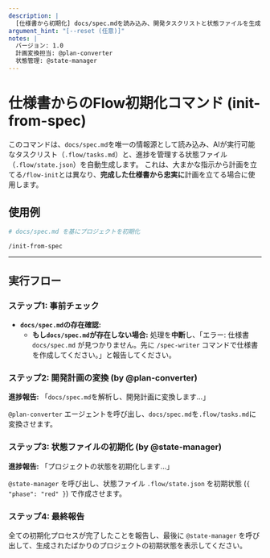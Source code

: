 ```yaml
---
description: |
  [仕様書から初期化] docs/spec.mdを読み込み、開発タスクリストと状態ファイルを生成します。
argument_hint: "[--reset (任意)]"
notes: |
  バージョン: 1.0
  計画変換担当: @plan-converter
  状態管理: @state-manager
---
```


# 仕様書からのFlow初期化コマンド (init-from-spec)

このコマンドは、`docs/spec.md`を唯一の情報源として読み込み、AIが実行可能なタスクリスト（`.flow/tasks.md`）と、進捗を管理する状態ファイル（`.flow/state.json`）を自動生成します。
これは、大まかな指示から計画を立てる`/flow-init`とは異なり、**完成した仕様書から忠実に**計画を立てる場合に使用します。

## 使用例

```bash
# docs/spec.md を基にプロジェクトを初期化

/init-from-spec
```

---

## 実行フロー

### ステップ1: 事前チェック

- **`docs/spec.md`の存在確認:**
  - **もし`docs/spec.md`が存在しない場合:**
    処理を**中断**し、「エラー: 仕様書 `docs/spec.md` が見つかりません。先に `/spec-writer` コマンドで仕様書を作成してください。」と報告してください。

### ステップ2: 開発計画の変換 (by @plan-converter)

**進捗報告:**
「`docs/spec.md`を解析し、開発計画に変換します...」

`@plan-converter` エージェントを呼び出し、`docs/spec.md`を`.flow/tasks.md`に変換させます。

### ステップ3: 状態ファイルの初期化 (by @state-manager)

**進捗報告:**
「プロジェクトの状態を初期化します...」

`@state-manager` を呼び出し、状態ファイル `.flow/state.json` を初期状態 (`{ "phase": "red" }`) で作成させます。

### ステップ4: 最終報告

全ての初期化プロセスが完了したことを報告し、最後に `@state-manager` を呼び出して、生成されたばかりのプロジェクトの初期状態を表示してください。
